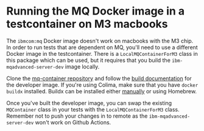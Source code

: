 # Running the MQ Docker image in a testcontainer on M3 macbooks
The `ibmcom:mq` Docker image doesn't work on macbooks with the M3 chip. In order to run tests that are dependent on MQ, you'll need to use a different
Docker image in the testcontainer. There is a `LocalMQContainerForM3` class in this package which can be used, but it requires that you build the `ibm-mqadvanced-server-dev` image locally.

Clone the [mq-container repository](https://github.com/ibm-messaging/mq-container) and follow the [build documentation](https://github.com/ibm-messaging/mq-container/blob/master/docs/building.md#building-a-developer-image) for the developer image. 
If you're using Colima, make sure that you have `docker buildx` installed. Buildx can be installed either [manually](https://github.com/docker/buildx?tab=readme-ov-file#manual-download) or using Homebrew.

Once you've built the developer image, you can swap the existing `MQContainer` class in your tests with the `LocalMQContainerForM3` class.
Remember not to push your changes in to remote as the `ibm-mqadvanced-server-dev` won't work on Github Actions. 
